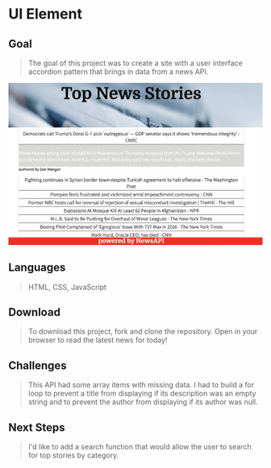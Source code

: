 # UI Element
## **Goal**
>The goal of this project was to create a site with a user interface accordion pattern that brings in data from a news API. 

![image of the site](sitePic.png "Logo Title Text 1")

## **Languages**
>HTML, CSS, JavaScript

## **Download**
>To download this project, fork and clone the repository. Open in your browser to read the latest news for today!

## **Challenges**
>This API had some array items with missing data. I had to build a for loop to prevent a title from displaying if its description was an empty string and to prevent the author from displaying if its author was null. 

## **Next Steps**
>I'd like to add a search function that would allow the user to search for top stories by category. 
